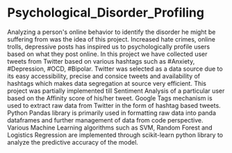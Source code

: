 # Psychological_Disorder_Profiling

Analyzing a person's online behavior to identify the disorder he might be suffering from was the idea of this project. Increased hate crimes, online trolls, depressive posts has inspired us to psychologically profile users based on what they post online.
In this project we have collected user tweets from Twitter based on various hashtags such as #Anxiety, #Depression, #OCD, #Bipolar. Twitter was selected as a data source due to its easy accessibility, precise and consice tweets and availability of hashtags which makes data segregation at source very efficient.
This project was partially implemented till Sentiment Analysis of a particular user based on the Affinity score of his/her tweet. Google Tags mechanism is used to extract raw data from Twitter in the form of hashtag based tweets. Python Pandas library is primarily used in formatting raw data into panda dataframes and further management of data from code perspective. Various Machine Learning algorithms such as SVM, Random Forest and Logistics Regression are implemented through scikit-learn python library to analyze the predictive accuracy of the model. 
